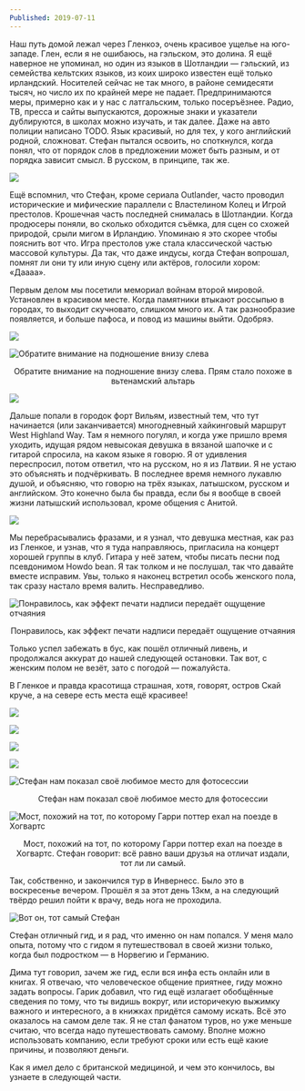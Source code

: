 ```yaml
---
Published: 2019-07-11
---
```


Наш путь домой лежал через Гленкоэ, очень красивое ущелье на юго-западе. Глен, если я не ошибаюсь, на гэльском, это долина. Я ещё наверное не упоминал, но один из языков в Шотландии &mdash; гэльский, из семейства кельтских языков, из коих широко известен ещё только ирландский. Носителей сейчас не так много, в районе семидесяти тысяч, но число их по крайней мере не падает. Предпринимаются меры, примерно как и у нас с латгальским, только посеръёзнее. Радио, ТВ, пресса и сайты выпускаются, дорожные знаки и указатели дублируются, в школах можно изучать, и так далее. Даже на авто полиции написано TODO.
Язык красивый, но для тех, у кого английский родной, сложноват. Стефан пытался освоить, но споткнулся, когда понял, что от порядок слов в предложении может быть разным, и от порядка зависит смысл. В русском, в принципе, так же. 


![](IMG_20190616_124620.jpg)


Ещё вспомнил, что Стефан, кроме сериала Outlander, часто проводил исторические и мифические параллели с Властелином Колец и Игрой престолов. Крошечная часть последней снималась в Шотландии. Когда продюсеры поняли, во сколько обходится съёмка, для сцен со схожей природой, срыли мигом в Ирландию. Упоминаю я это скорее чтобы пояснить вот что. Игра престолов уже стала классической частью массовой культуры. Да так, что даже индусы, когда Стефан вопрошал, помнят ли они ту или иную сцену или актёров, голосили хором: &#0171;Даааа&#0187;.

Первым делом мы посетили мемориал войнам второй мировой. Установлен в красивом месте. Когда памятники втыкают россыпью в городах, то выходит скучновато, слишком много их. А так разнообразие появляется, и больше пафоса,  и повод из машины выйти. Одобряэ.


![](IMG_20190616_124935.jpg)

![Обратите внимание на подношение внизу слева](IMG_20190616_124956.jpg)
<div style='text-align:center'>Обратите внимание на подношение внизу слева. Прям стало похоже в вьтенамский альтарь </div>


![](IMG_20190616_125058.jpg)

Дальше попали в городок форт Вильям, известный тем, что тут начинается (или заканчивается) многодневный хайкинговый маршрут West Highland Way. Там я немного погулял, и когда уже пришло время уходить, идущая рядом невысокая девушка в вязаной шапочке и с гитарой спросила, на каком языке я говорю. Я от удивления переспросил, потом ответил, что на русском, но я из Латвии. Я не устаю это объяснять и подчёркивать. В последнее время немного лукавлю душой, и объясняю, что говорю на трёх языках, латышском, русском и английском. Это конечно была бы правда, если бы я вообще в своей жизни латышский использовал, кроме общения с Анитой.


![](IMG_20190616_135615.jpg)


Мы перебрасывались фразами, и я узнал, что девушка местная, как раз из Гленкое, и узнав, что я туда направляюсь, пригласила на концерт хорошей группы в клуб. Гитара у неё затем, чтобы писать песни под псевдонимом Howdo bean. Я так толком и не послушал, так что давайте вместе исправим. Увы, только я наконец встретил особь женского пола, так сразу настало время валить. Несправедливо. 


![Понравилось, как эффект печати надписи передаёт ощущение отчаяния](IMG_20190616_140953.jpg)
<div style='text-align:center'>Понравилось, как эффект печати надписи передаёт ощущение отчаяния</div>

Только успел забежать в бус, как пошёл отличный ливень, и продолжался аккурат до нашей следующей остановки. Так вот, с женским полом не везёт, зато с погодой &mdash; пожалуйста.

В Гленкое и правда красотища страшная, хотя, говорят, остров Скай круче, а на севере есть места ещё красивее!


![](IMG_20190616_151519.jpg)

![](IMG_20190616_153743.jpg)


![](IMG_20190616_153732.jpg)

![](IMG_20190616_153743.jpg)


![Стефан нам показал своё любимое место для фотосессии](IMG_20190616_155330.jpg)
<div style='text-align:center'>Стефан нам показал своё любимое место для фотосессии</div>


![Мост, похожий на тот, по которому Гарри поттер ехал на поезде в Хогвартс](IMG_20190616_173618.jpg)
<div style='text-align:center'>Мост, похожий на тот, по которому Гарри поттер ехал на поезде в Хогвартс. Стефан говорит: всё равно ваши друзья на отличат издали, тот ли ли самый.</div>

Так, собственно, и закончился тур в Инвернесс. Было это в воскресенье вечером. Прошёл я за этот день 13км, а на следующий твёрдо решил пойти к врачу, ведь нога не проходила.

![Вот он, тот самый Стефан](IMG_20190616_191652.jpg)

Стефан отличный гид, и я рад, что именно он нам попался. У меня мало опыта, потому что с гидом я путешествовал в своей жизни только, когда был подростком — в Норвегию и Германию.

Дима тут говорил, зачем же гид, если вся инфа есть онлайн или в книгах. Я отвечаю, что человеческое общение приятнее, гиду можно задать вопросы. Гарик добавил, что гид ещё излагает обобщённые сведения по тому, что ты видишь вокруг, или историчекую выжимку важного и интересного, а в книжках придётся самому искать. Всё это оказалось на самом деле так. Я не стал фанатом туров, но уже меньше считаю, что всегда надо путешествовать самому. Вполне можно использовать компанию, если требуют сроки или есть ещё какие причины, и позволяют деньги.

Как я имел дело с британской медициной, и чем это кончилось, вы узнаете в следующей части.
